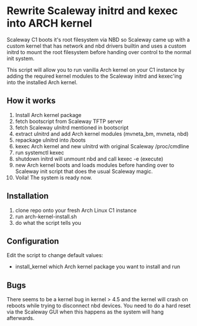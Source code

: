 Rewrite Scaleway initrd and kexec into ARCH kernel 
==================================================

Scaleway C1 boots it's root filesystem via NBD so Scaleway came up with a 
custom kernel that has network and nbd drivers builtin and uses a custom 
initrd to mount the root filesystem before handing over control to the normal
init system. 

This script will allow you to run vanilla Arch kernel on your C1 instance by
adding the required kernel modules to the Scaleway initrd and kexec'ing into
the installed Arch kernel. 

How it works
------------
1. Install Arch kernel package
2. fetch bootscript from Scaleway TFTP server
3. fetch Scaleway uInitrd mentioned in bootscript
4. extract uInitrd and add Arch kernel modules (mvneta_bm, mvneta, nbd) 
5. repackage uInitrd into /boots
6. kexec Arch kernel and new uInitrd with original Scaleway /proc/cmdline 
7. run systemctl kexec
8. shutdown initrd will unmount nbd and call kexec -e (execute)
9. new Arch kernel boots and loads modules before handing over to Scaleway 
   init script that does the usual Scaleway magic.
10. Voila! The system is ready now.

Installation
------------
1. clone repo onto your fresh Arch Linux C1 instance
2. run arch-kernel-install.sh
3. do what the script tells you

Configuration
-------------
Edit the script to change default values:
* install_kernel
  which Arch kernel package you want to install and run

Bugs
----
There seems to be a kernel bug in kernel > 4.5 and the kernel will crash 
on reboots while trying to disconnect nbd devices. You need to do a hard reset
via the Scaleway GUI when this happens as the system will hang afterwards.
